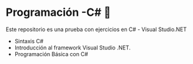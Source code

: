 # Programación -C# 📗

Este repositorio es una prueba con ejercicios en C# - Visual Studio.NET

- Sintaxis C#
- Introducción al framework Visual Studio .NET.
- Programación Básica con C#
